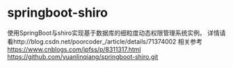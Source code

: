 # springboot-shiro
使用SpringBoot与shiro实现基于数据库的细粒度动态权限管理系统实例。 
详情请看http://blog.csdn.net/poorcoder_/article/details/71374002
相关参考  https://www.cnblogs.com/jpfss/p/8311317.html
https://github.com/yuanlinqiang/springboot-shiro.git